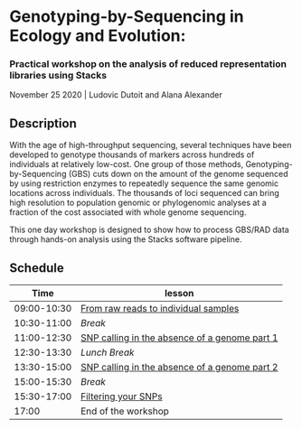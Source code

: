 # Genotyping-by-Sequencing in Ecology and Evolution:

### Practical workshop on the analysis of reduced representation libraries using Stacks

November 25 2020 | Ludovic Dutoit and Alana Alexander

## Description
With the age of high\-throughput sequencing, several techniques have been developed to
genotype thousands of markers across hundreds of individuals at relatively low\-cost. One
group of those methods, Genotyping\-by\-Sequencing (GBS) cuts down on the amount of the genome sequenced
by using restriction enzymes to repeatedly sequence the same genomic locations across
individuals. The thousands of loci sequenced can bring high resolution to population
genomic or phylogenomic analyses at a fraction of the cost associated with whole genome
sequencing.

This one day workshop is designed to show how to process GBS/RAD data through
hands\-on analysis using the Stacks software pipeline.

## Schedule

Time |  lesson
---|---
09:00-10:30 | [From raw reads to individual samples](sessions/stacks.md)  
10:30-11:00 | *Break* 
11:00-12:30 | [SNP calling in the absence of a genome part 1](sessions/stacks.md) 
12:30-13:30 | *Lunch Break* | 
13:30-15:00 | [SNP calling in the absence of a genome part 2](sessions/stacks.md) 
15:00-15:30 | *Break* 
15:30-17:00 | [Filtering your SNPs](sessions/filteringSNPs.md) 
17:00 | End of the workshop 


